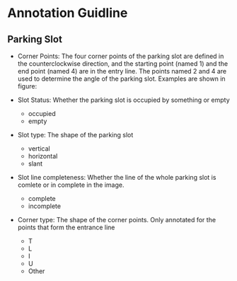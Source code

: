 # Annotation Guidline

## Parking Slot
* Corner Points: The four corner points of the parking slot are defined in the counterclockwise direction, and the starting point (named 1) and the end point (named 4) are in the entry line. The points named 2 and 4 are used to determine the angle of the parking slot. Examples are shown in figure:

* Slot Status: Whether the parking slot is occupied by something or empty
  * occupied
  * empty
* Slot type: The shape of the parking slot
  * vertical
  * horizontal
  * slant
* Slot line completeness: Whether the line of the whole parking slot is comlete or in complete in the image. 
  * complete
  * incomplete
* Corner type: The shape of the corner points. Only annotated for the points that form the entrance line
  * T
  * L
  * I
  * U
  * Other
